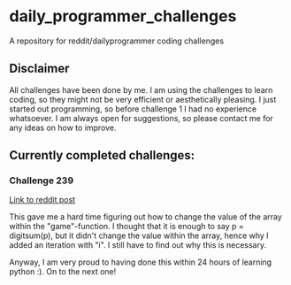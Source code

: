 # daily_programmer_challenges
A repository for reddit/dailyprogrammer coding challenges 

## Disclaimer

All challenges have been done by me. I am using the challenges to learn coding, so they might not be very efficient or aesthetically pleasing. I just started out programming, so before challenge 1 I had no experience whatsoever. 
I am always open for suggestions, so please contact me for any ideas on how to improve.

## Currently completed challenges:

### Challenge 239
[Link to reddit post](https://www.reddit.com/r/dailyprogrammer/comments/3r7wxz/20151102_challenge_239_easy_a_game_of_threes/)

This gave me a hard time figuring out how to change the value of the array within the "game"-function. I thought that it is enough to say p = digitsum(p), but it didn't change the value within the array, hence why I added an iteration with "i". I still have to find out why this is necessary.

Anyway, I am very proud to having done this within 24 hours of learning python :). On to the next one!

